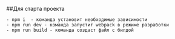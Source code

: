 ##Для старта проекта

    - npm i  - команда установит необходимые зависимости
    - npm run dev - команда запустит webpack в режиме разработки
    - npm run build - команда создаст файл с билдой
